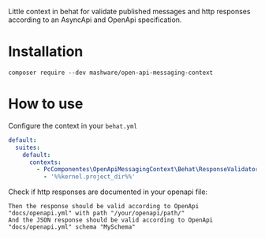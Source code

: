 Little context in behat for validate published messages and http responses according to an AsyncApi and OpenApi specification.

# Installation
```
composer require --dev mashware/open-api-messaging-context
```
# How to use

Configure the context in your `behat.yml`

```yaml
default:
  suites:
    default:
      contexts:
        - PcComponentes\OpenApiMessagingContext\Behat\ResponseValidatorOpenApiContext:
          - '%%kernel.project_dir%%'
```

Check if http responses are documented in your openapi file:
```gherkin
Then the response should be valid according to OpenApi "docs/openapi.yml" with path "/your/openapi/path/"
And the JSON response should be valid according to OpenApi "docs/openapi.yml" schema "MySchema"
```
